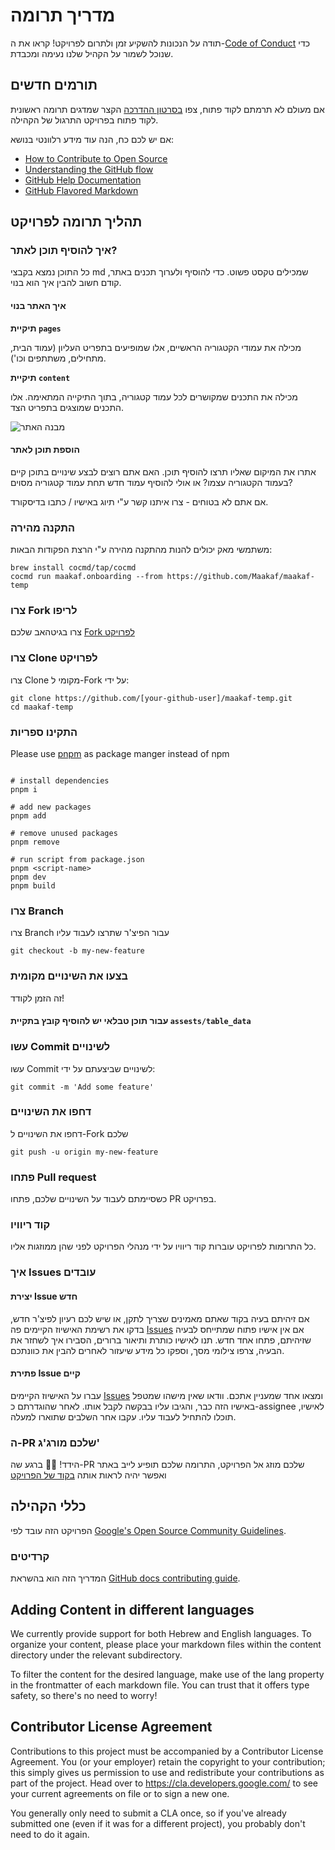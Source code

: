 # מדריך תרומה

תודה על הנכונות להשקיע זמן ולתרום לפרויקט!
קראו את ה-[Code of Conduct](./CODE_OF_CONDUCT.md) כדי שנוכל לשמור על הקהיל שלנו נעימה ומכבדת.

## תורמים חדשים

אם מעולם לא תרמתם לקוד פתוח, צפו [בסרטון ההדרכה](https://youtu.be/IVNxfbHNHZk?si=K7eB4yc0ASt59W_I) הקצר שמדגים תרומה ראשונית לקוד פתוח בפרויקט התרגול של הקהילה.

אם יש לכם כח, הנה עוד מידע רלוונטי בנושא:

- [How to Contribute to Open Source](https://opensource.guide/how-to-contribute/)
- [Understanding the GitHub flow](https://guides.github.com/introduction/flow/)
- [GitHub Help Documentation](https://help.github.com/)
- [GitHub Flavored Markdown](https://guides.github.com/features/mastering-markdown/)

## תהליך תרומה לפרויקט

### איך להוסיף תוכן לאתר?

כל התוכן נמצא בקבצי md שמכילים טקסט פשוט.
כדי להוסיף ולערוך תכנים באתר, קודם חשוב להבין איך הוא בנוי.

#### איך האתר בנוי

**תיקיית `pages`**

מכילה את עמודי הקטגוריה הראשיים, אלו שמופיעים בתפריט העליון (עמוד הבית, מתחילים, משתתפים וכו').

**תיקיית `content`**

מכילה את התכנים שמקושרים לכל עמוד קטגוריה, בתוך התיקייה המתאימה. אלו התכנים שמוצגים בתפריט הצד.

![מבנה האתר](https://github.com/Maakaf/maakaf-temp/assets/116891360/475e794e-6c71-4536-81cb-5b909e5182bb)

#### הוספת תוכן לאתר

אתרו את המיקום שאליו תרצו להוסיף תוכן. האם אתם רוצים לבצע שינויים בתוכן קיים בעמוד הקטגוריה עצמו? או אולי להוסיף עמוד חדש תחת עמוד קטגוריה מסוים?

אם אתם לא בטוחים - צרו איתנו קשר ע"י תיוג באישיו / כתבו בדיסקורד.

### התקנה מהירה
משתמשי מאק יכולים להנות מהתקנה מהירה ע"י הרצת הפקודות הבאות:
```shell
brew install cocmd/tap/cocmd
cocmd run maakaf.onboarding --from https://github.com/Maakaf/maakaf-temp
```

### צרו Fork לריפו

צרו בגיטהאב שלכם [Fork לפרויקט](https://github.com/Maakaf/maakaf-temp)

### צרו Clone לפרויקט

צרו Clone מקומי ל-Fork על ידי:

```shell
git clone https://github.com/[your-github-user]/maakaf-temp.git
cd maakaf-temp
```

### התקינו ספריות

Please use [pnpm](https://pnpm.io/installation) as package manger instead of npm

```shell

# install dependencies
pnpm i

# add new packages
pnpm add

# remove unused packages
pnpm remove

# run script from package.json
pnpm <script-name>
pnpm dev
pnpm build
```

### צרו Branch

צרו Branch עבור הפיצ'ר שתרצו לעבוד עליו

```shell
git checkout -b my-new-feature
```

### בצעו את השינויים מקומית

זה הזמן לקודד!

#### עבור תוכן טבלאי יש להוסיף קובץ בתקיית `assests/table_data`

### עשו Commit לשינויים

עשו Commit לשינויים שביצעתם על ידי:

```shell
git commit -m 'Add some feature'
```

### דחפו את השינויים

דחפו את השינויים ל-Fork שלכם

```shell
git push -u origin my-new-feature
```

### פתחו Pull request

כשסיימתם לעבוד על השינויים שלכם, פתחו PR בפרויקט.

### קוד ריוויו

כל התרומות לפרויקט עוברות קוד ריוויו על ידי מנהלי הפרויקט לפני שהן ממוזגות אליו.

### איך Issues עובדים

#### יצירת Issue חדש

אם זיהיתם בעיה בקוד שאתם מאמינים שצריך לתקן, או שיש לכם רעיון לפיצ'ר חדש, בדקו את רשימת האישיוז הקיימים פה [Issues](https://github.com/Maakaf/maakaf-temp/issues)
אם אין אישיו פתוח שמתייחס לבעיה שזיהיתם, פתחו אחד חדש.
תנו לאישיו כותרת ותיאור ברורים, הסבירו איך לשחזר את הבעיה, צרפו צילומי מסך, וספקו כל מידע שיעזור לאחרים להבין את כוונתכם.

#### פתירת Issue קיים

עברו על האישיוז הקיימים [Issues](https://github.com/Maakaf/maakaf-temp/issues) ומצאו אחד שמעניין אתכם.
וודאו שאין מישהו שמטפל באישיו הזה כבר, והגיבו עליו בבקשה לקבל אותו.
לאחר שהוגדרתם כ-assignee לאישיו, תוכלו להתחיל לעבוד עליו.
עקבו אחר השלבים שתוארו למעלה.

### ה-PR שלכם מורג'ג'

הידד! :tada::tada:
ברגע שה-PR שלכם מוזג אל הפרויקט, התרומה שלכם תופיע לייב באתר ואפשר יהיה לראות אותה [בקוד של הפרויקט ](https://github.com/Maakaf/maakaf-temp)

## כללי הקהילה

הפרויקט הזה עובד לפי [Google's Open Source Community Guidelines](https://opensource.google.com/conduct/).

### קרדיטים

המדריך הזה הוא בהשראת [GitHub docs contributing guide](https://github.com/github/docs/blob/main/CONTRIBUTING.md?plain=1).

## Adding Content in different languages

We currently provide support for both Hebrew and English languages. To organize your content, please place your markdown files within the content directory under the relevant subdirectory.

To filter the content for the desired language, make use of the lang property in the frontmatter of each markdown file. You can trust that it offers type safety, so there's no need to worry!

## Contributor License Agreement

Contributions to this project must be accompanied by a Contributor License
Agreement. You (or your employer) retain the copyright to your contribution;
this simply gives us permission to use and redistribute your contributions as
part of the project. Head over to <https://cla.developers.google.com/> to see
your current agreements on file or to sign a new one.

You generally only need to submit a CLA once, so if you've already submitted one
(even if it was for a different project), you probably don't need to do it
again.
